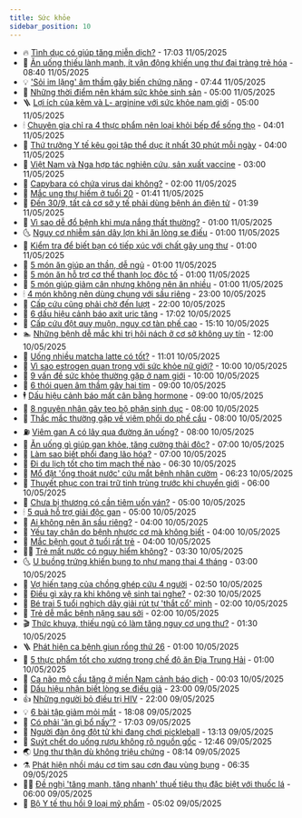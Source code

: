 ```yaml
---
title: Sức khỏe
sidebar_position: 10
---
```


<!-- vnexpress-suc-khoe:START -->
- 🔥 [Tình dục có giúp tăng miễn dịch?](https://vnexpress.net/tinh-duc-co-giup-tang-mien-dich-4881452.html) - 17:03 11/05/2025
- 🥰 [Ăn uống thiếu lành mạnh, ít vận động khiến ung thư đại tràng trẻ hóa](https://vnexpress.net/an-uong-thieu-lanh-manh-it-van-dong-khien-ung-thu-dai-trang-tre-hoa-4884407.html) - 08:40 11/05/2025
- 💡 [&#39;Sỏi im lặng&#39; âm thầm gây biến chứng nặng](https://vnexpress.net/soi-im-lang-am-tham-gay-bien-chung-nang-4884329.html) - 07:44 11/05/2025
- 🤗 [Những thời điểm nên khám sức khỏe sinh sản](https://vnexpress.net/nhung-thoi-diem-nen-kham-suc-khoe-sinh-san-4884319.html) - 05:00 11/05/2025
- 🪜 [Lợi ích của kẽm và L- arginine với sức khỏe nam giới](https://vnexpress.net/loi-ich-cua-kem-va-l-arginine-voi-suc-khoe-nam-gioi-4884238.html) - 05:00 11/05/2025
- 🕯 [Chuyên gia chỉ ra 4 thực phẩm nên loại khỏi bếp để sống thọ](https://vnexpress.net/chuyen-gia-chi-ra-4-thuc-pham-nen-loai-khoi-bep-de-song-tho-4884235.html) - 04:01 11/05/2025
- 🤭 [Thứ trưởng Y tế kêu gọi tập thể dục ít nhất 30 phút mỗi ngày](https://vnexpress.net/thu-truong-y-te-keu-goi-tap-the-duc-it-nhat-30-phut-moi-ngay-4884343.html) - 04:00 11/05/2025
- 👀 [Việt Nam và Nga hợp tác nghiên cứu, sản xuất vaccine](https://vnexpress.net/viet-nam-va-nga-hop-tac-nghien-cuu-san-xuat-vaccine-4884341.html) - 03:00 11/05/2025
- 🌋 [Capybara có chứa virus dại không?](https://vnexpress.net/capybara-co-chua-virus-dai-khong-4884181.html) - 02:00 11/05/2025
- 🫶 [Mắc ung thư hiếm ở tuổi 20](https://vnexpress.net/mac-ung-thu-hiem-o-tuoi-20-4884246.html) - 01:41 11/05/2025
- 🦆 [Đến 30/9, tất cả cơ sở y tế phải dùng bệnh án điện tử](https://vnexpress.net/den-30-9-tat-ca-co-so-y-te-phai-dung-benh-an-dien-tu-4884292.html) - 01:39 11/05/2025
- 🚀 [Vì sao dễ đổ bệnh khi mưa nắng thất thường?](https://vnexpress.net/vi-sao-de-do-benh-khi-mua-nang-that-thuong-4881395.html) - 01:00 11/05/2025
- 🌜 [Nguy cơ nhiễm sán dây lợn khi ăn lòng se điếu](https://vnexpress.net/nguy-co-nhiem-san-day-lon-khi-an-long-se-dieu-4884236.html) - 01:00 11/05/2025
- 🧰 [Kiểm tra để biết bạn có tiếp xúc với chất gây ung thư](https://vnexpress.net/kiem-tra-de-biet-ban-co-tiep-xuc-voi-chat-gay-ung-thu-4884175.html) - 01:00 11/05/2025
- 💫 [5 món ăn giúp an thần, dễ ngủ](https://vnexpress.net/5-mon-an-giup-an-than-de-ngu-4884167.html) - 01:00 11/05/2025
- 🌝 [5 món ăn hỗ trợ cơ thể thanh lọc độc tố](https://vnexpress.net/5-mon-an-ho-tro-co-the-thanh-loc-doc-to-4884165.html) - 01:00 11/05/2025
- 🗽 [5 món giúp giảm cân nhưng không nên ăn nhiều](https://vnexpress.net/5-mon-giup-giam-can-nhung-khong-nen-an-nhieu-4884089.html) - 01:00 11/05/2025
- 🕯 [4 món không nên dùng chung với sầu riêng](https://vnexpress.net/4-mon-khong-nen-dung-chung-voi-sau-rieng-4883642.html) - 23:00 10/05/2025
- 🦅 [Cấp cứu cũng phải chờ đến lượt](https://vnexpress.net/cap-cuu-cung-phai-cho-den-luot-4884200.html) - 22:00 10/05/2025
- 🦆 [6 dấu hiệu cảnh báo axit uric tăng](https://vnexpress.net/6-dau-hieu-canh-bao-axit-uric-tang-4883789.html) - 17:02 10/05/2025
- 🎊 [Cấp cứu đột quỵ muộn, nguy cơ tàn phế cao](https://vnexpress.net/cap-cuu-dot-quy-muon-nguy-co-tan-phe-cao-4884213.html) - 15:10 10/05/2025
- 🏊 [Những bệnh dễ mắc khi trị hôi nách ở cơ sở không uy tín](https://vnexpress.net/nhung-benh-de-mac-khi-tri-hoi-nach-o-co-so-khong-uy-tin-4884174.html) - 12:00 10/05/2025
- 📝 [Uống nhiều matcha latte có tốt?](https://vnexpress.net/uong-nhieu-matcha-latte-co-tot-4882911.html) - 11:01 10/05/2025
- 💯 [Vì sao estrogen quan trọng với sức khỏe nữ giới?](https://vnexpress.net/vi-sao-estrogen-quan-trong-voi-suc-khoe-nu-gioi-4884125.html) - 10:00 10/05/2025
- 🌊 [9 vấn đề sức khỏe thường gặp ở nam giới](https://vnexpress.net/9-van-de-suc-khoe-thuong-gap-o-nam-gioi-4884075.html) - 10:00 10/05/2025
- 🚀 [6 thói quen âm thầm gây hại tim](https://vnexpress.net/6-thoi-quen-am-tham-gay-hai-tim-4884019.html) - 09:00 10/05/2025
- 🕴 [Dấu hiệu cảnh báo mất cân bằng hormone](https://vnexpress.net/dau-hieu-canh-bao-mat-can-bang-hormone-4883992.html) - 09:00 10/05/2025
- 🗽 [8 nguyên nhân gây teo bộ phận sinh dục](https://vnexpress.net/8-nguyen-nhan-gay-teo-bo-phan-sinh-duc-4864664.html) - 08:00 10/05/2025
- 🎡 [Thắc mắc thường gặp về viêm phổi do phế cầu](https://vnexpress.net/thac-mac-thuong-gap-ve-viem-phoi-do-phe-cau-4884129.html) - 08:00 10/05/2025
- ⛽️ [Viêm gan A có lây qua đường ăn uống?](https://vnexpress.net/viem-gan-a-co-lay-qua-duong-an-uong-4884118.html) - 08:00 10/05/2025
- 🦆 [Ăn uống gì giúp gan khỏe, tăng cường thải độc?](https://vnexpress.net/an-uong-gi-giup-gan-khoe-tang-cuong-thai-doc-4884044.html) - 07:00 10/05/2025
- 🤩 [Làm sao biết phổi đang lão hóa?](https://vnexpress.net/lam-sao-biet-phoi-dang-lao-hoa-4884031.html) - 07:00 10/05/2025
- 🦒 [Đi du lịch tốt cho tim mạch thế nào](https://vnexpress.net/di-du-lich-tot-cho-tim-mach-the-nao-4884030.html) - 06:30 10/05/2025
- 💫 [Mổ đặt &#39;ống thoát nước&#39; cứu mắt bệnh nhân cườm](https://vnexpress.net/mo-dat-ong-thoat-nuoc-cuu-mat-benh-nhan-cuom-4884029.html) - 06:23 10/05/2025
- 🐘 [Thuyết phục con trai trữ tinh trùng trước khi chuyển giới](https://vnexpress.net/thuyet-phuc-con-trai-tru-tinh-trung-truoc-khi-chuyen-gioi-4884055.html) - 06:00 10/05/2025
- 🚀 [Chưa bị thương có cần tiêm uốn ván?](https://vnexpress.net/chua-bi-thuong-co-can-tiem-uon-van-4884088.html) - 05:00 10/05/2025
- 🕯 [5 quả hỗ trợ giải độc gan](https://vnexpress.net/5-qua-ho-tro-giai-doc-gan-4884013.html) - 05:00 10/05/2025
- 🦏 [Ai không nên ăn sầu riêng?](https://vnexpress.net/ai-khong-nen-an-sau-rieng-4883630.html) - 04:00 10/05/2025
- 🦄 [Yếu tay chân do bệnh nhược cơ mà không biết](https://vnexpress.net/yeu-tay-chan-do-benh-nhuoc-co-ma-khong-biet-4884037.html) - 04:00 10/05/2025
- 🦒 [Mắc bệnh gout ở tuổi rất trẻ](https://vnexpress.net/mac-benh-gout-o-tuoi-rat-tre-4884032.html) - 04:00 10/05/2025
- 👨‍🏫 [Trẻ mất nước có nguy hiểm không?](https://vnexpress.net/tre-mat-nuoc-co-nguy-hiem-khong-4884026.html) - 03:30 10/05/2025
- 🌜 [U buồng trứng khiến bụng to như mang thai 4 tháng](https://vnexpress.net/u-buong-trung-khien-bung-to-nhu-mang-thai-4-thang-4884021.html) - 03:00 10/05/2025
- 🚀 [Vợ hiến tạng của chồng ghép cứu 4 người](https://vnexpress.net/vo-hien-tang-cua-chong-ghep-cuu-4-nguoi-4884016.html) - 02:50 10/05/2025
- 💃 [Điều gì xảy ra khi không vệ sinh tai nghe?](https://vnexpress.net/dieu-gi-xay-ra-khi-khong-ve-sinh-tai-nghe-4883654.html) - 02:30 10/05/2025
- 💯 [Bé trai 5 tuổi nghịch dây giải rút tự &#39;thắt cổ&#39; mình](https://vnexpress.net/be-trai-5-tuoi-nghich-day-giai-rut-tu-that-co-minh-4883914.html) - 02:00 10/05/2025
- 🤔 [Trẻ dễ mắc bệnh nặng sau sởi](https://vnexpress.net/tre-de-mac-benh-nang-sau-soi-4883888.html) - 02:00 10/05/2025
- 🎬 [Thức khuya, thiếu ngủ có làm tăng nguy cơ ung thư?](https://vnexpress.net/thuc-khuya-thieu-ngu-co-lam-tang-nguy-co-ung-thu-4883968.html) - 01:30 10/05/2025
- 🪜 [Phát hiện ca bệnh giun rồng thứ 26](https://vnexpress.net/phat-hien-ca-benh-giun-rong-thu-26-4883962.html) - 01:00 10/05/2025
- 🦣 [5 thực phẩm tốt cho xương trong chế độ ăn Địa Trung Hải](https://vnexpress.net/5-thuc-pham-tot-cho-xuong-trong-che-do-an-dia-trung-hai-4883780.html) - 01:00 10/05/2025
- 🧐 [Ca não mô cầu tăng ở miền Nam cảnh báo dịch](https://vnexpress.net/ca-nao-mo-cau-tang-o-mien-nam-canh-bao-dich-4883918.html) - 00:03 10/05/2025
- 🤡 [Dấu hiệu nhận biết lòng se điếu giả](https://vnexpress.net/dau-hieu-nhan-biet-long-se-dieu-gia-4883550.html) - 23:00 09/05/2025
- 👍 [Những người bỏ điều trị HIV](https://vnexpress.net/nhung-nguoi-bo-dieu-tri-hiv-4881852.html) - 22:00 09/05/2025
- 💡 [6 bài tập giảm mỏi mắt](https://vnexpress.net/6-bai-tap-giam-moi-mat-4882874.html) - 18:08 09/05/2025
- 💯 [Có phải &#39;ăn gì bổ nấy&#39;?](https://vnexpress.net/co-phai-an-gi-bo-nay-4883692.html) - 17:03 09/05/2025
- 🧠 [Người đàn ông đột tử khi đang chơi pickleball](https://vnexpress.net/nguoi-dan-ong-dot-tu-khi-dang-choi-pickleball-4883910.html) - 13:13 09/05/2025
- 🎡 [Suýt chết do uống rượu không rõ nguồn gốc](https://vnexpress.net/suyt-chet-do-uong-ruou-khong-ro-nguon-goc-4883451.html) - 12:46 09/05/2025
- 🌏 [Ung thư thận dù không triệu chứng](https://vnexpress.net/ung-thu-than-du-khong-trieu-chung-4883688.html) - 08:14 09/05/2025
- ⚗️ [Phát hiện nhồi máu cơ tim sau cơn đau vùng bụng](https://vnexpress.net/phat-hien-nhoi-mau-co-tim-sau-con-dau-vung-bung-4883584.html) - 06:35 09/05/2025
- 👨‍🏫 [Đề nghị &#39;tăng mạnh, tăng nhanh&#39; thuế tiêu thụ đặc biệt với thuốc lá](https://vnexpress.net/de-nghi-tang-manh-tang-nhanh-thue-tieu-thu-dac-biet-voi-thuoc-la-4883676.html) - 06:00 09/05/2025
- 🤖 [Bộ Y tế thu hồi 9 loại mỹ phẩm](https://vnexpress.net/bo-y-te-thu-hoi-9-loai-my-pham-4883700.html) - 05:02 09/05/2025<!-- vnexpress-suc-khoe:END -->
